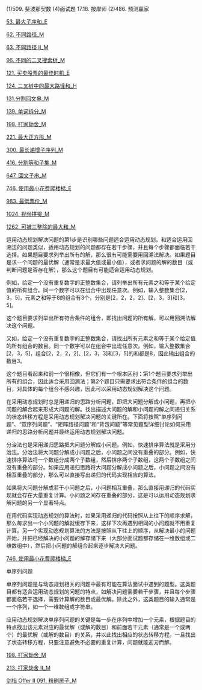 

(1)509. 斐波那契数 
(4)面试题 17.16. 按摩师
(2)486. 预测赢家

[53. 最大子序和_E](../explain/53.%20最大子序和_E.md)

[62. 不同路径_M](../explain/62.%20不同路径_M.md)

[63. 不同路径 II_M](../explain/63.%20不同路径%20II_M.md)

[96. 不同的二叉搜索树_M](../explain/96.%20不同的二叉搜索树_M.md)

[121. 买卖股票的最佳时机_E](../explain/121.%20买卖股票的最佳时机_E.md)

[124. 二叉树中的最大路径和_H](../explain/124.%20二叉树中的最大路径和_H.md)

[131.分割回文串_M](../explain/131.分割回文串_M.md)

[139. 单词拆分_M](../explain/139.%20单词拆分_M.md)

[198. 打家劫舍_M](../explain/198.%20打家劫舍_M.md)

[221. 最大正方形_M](../explain/221.%20最大正方形_M.md)

[300. 最长递增子序列_M](../explain/300.%20最长递增子序列_M.md)

[416. 分割等和子集_M](../explain/416.%20分割等和子集_M.md)

[647. 回文子串_M](../explain/647.%20回文子串_M.md)

[746. 使用最小花费爬楼梯_E](../explain/746.%20使用最小花费爬楼梯_E.md)

[983. 最低票价_M](../explain/983.%20最低票价_M.md)

[1024. 视频拼接_M](../explain/1024.%20视频拼接_M.md)

[1262. 可被三整除的最大和_M](../explain/1262.%20可被三整除的最大和_M.md)

运用动态规划解决问题的第1步是识别哪些问题适合运用动态规划。和适合运用回溯法的问题类似，适用动态规划的问题都存在若干步骤，并且每个步骤都面临若干选择。如果题目要求列举出所有的解，那么很有可能需要用回溯法解决。如果题目是求一个问题的最优解（通常是求最大值或最小值），或者求问题的解的数目（或判断问题是否存在解），那么这个题目有可能适合运用动态规划。

例如，给定一个没有重复数字的正整数集合，请列举出所有元素之和等于某个给定值的所有组合。同一个数字可以在组合中出现任意次。例如，输入整数集合[2，3，5]，元素之和等于8的组合有3个，分别是[2，2，2，2]、[2，3，3]和[3，5]。

这个题目要求列举出所有符合条件的组合，即找出问题的所有解，可以用回溯法解决这个问题。

又如，给定一个没有重复数字的正整数集合，请找出所有元素之和等于某个给定值的所有组合的数目。同一个数字可以在组合中出现任意次。例如，输入整数集合[2，3，5]，组合[2，2，2，2]、[2，3，3]和[3，5]的和都是8，因此输出组合的数目3。

这个题目看起来和前一个很相像，但它们有一个根本区别：第1个题目要求列举出所有的组合，因此适合采用回溯法；第2个题目只需要求出符合条件的组合的数目，对具体的每个组合不感兴趣，因此可以采用动态规划解决这个问题。

在采用动态规划时总是用递归的思路分析问题，即把大问题分解成小问题，再把小问题的解合起来形成大问题的解。找出描述大问题的解和小问题的解之间递归关系的状态转移方程是采用动态规划解决问题的关键所在。下面将按照“单序列问题”、“双序列问题”、“矩阵路径问题”和“背包问题”等常见题型详细讨论如何采用递归的思路分析问题并最终运用动态规划解决问题。

分治法也是采用递归思路把大问题分解成小问题。例如，快速排序算法就是采用分治法。分治法将大问题分解成小问题之后，小问题之间没有重叠的部分。例如，快速排序算法将一个数组分成两个子数组，然后排序两个子数组，这两个子数组之间没有重叠的部分。如果应用递归思路将大问题分解成小问题之后，小问题之间没有相互重叠的部分，那么可以直接写出递归的代码实现相应的算法。

如果将大问题分解成若干小问题之后，小问题相互重叠，那么直接用递归的代码实现就会存在大量重复计算。小问题之间存在重叠的部分，这是可以运用动态规划求解问题的另一个显著特点。

在用代码实现动态规划的算法时，如果采用递归的代码按照从上往下的顺序求解，那么每求出一个小问题的解就缓存下来，这样下次再遇到相同的小问题就不用重复计算。另一个实现动态规划算法的方法是按照从下往上的顺序，从解决最小的问题开始，并把已经解决的小问题的解存储下来（大部分面试题都存储在一维数组或二维数组中），然后把小问题的解组合起来逐步解决大问题。

[746. 使用最小花费爬楼梯_E](../explain/746.%20使用最小花费爬楼梯_E.md)

单序列问题

单序列问题是与动态规划相关的问题中最有可能在算法面试中遇到的题型。这类题目都有适合运用动态规划的问题的特点，如解决问题需要若干步骤，并且每个步骤都面临若干选择，需要计算解的数目或最优解。除此之外，这类题目的输入通常是一个序列，如一个一维数组或字符串。

应用动态规划解决单序列问题的关键是每一步在序列中增加一个元素，根据题目的特点找出该元素对应的最优解（或解的数目）和前面若干元素（通常是一个或两个）的最优解（或解的数目）的关系，并以此找出相应的状态转移方程。一旦找出了状态转移方程，只要注意避免不必要的重复计算，问题就能迎刃而解。

[198. 打家劫舍_M](../explain/198.%20打家劫舍_M.md)

[213. 打家劫舍 II_M](../explain/213.%20打家劫舍%20II_M.md)

[剑指 Offer II 091. 粉刷房子_M](../explain/剑指%20Offer%20II%20091.%20粉刷房子_M.md)




